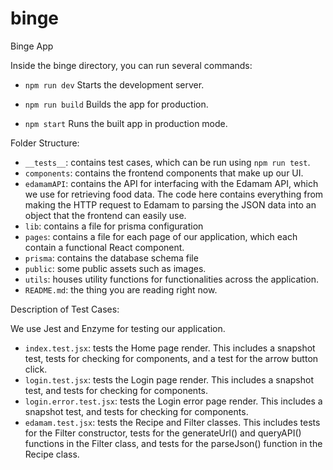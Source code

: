 # binge

Binge App

Inside the binge directory, you can run several commands:

- `npm run dev`
  Starts the development server.

- `npm run build`
  Builds the app for production.

- `npm start`
  Runs the built app in production mode.

Folder Structure:

- `__tests__`: contains test cases, which can be run using `npm run test`.
- `components`: contains the frontend components that make up our UI.
- `edamamAPI`: contains the API for interfacing with the Edamam API, which we use for retrieving food data. The code here contains everything from making the HTTP request to Edamam to parsing the JSON data into an object that the frontend can easily use.
- `lib`: contains a file for prisma configuration
- `pages`: contains a file for each page of our application, which each contain a functional React component.
- `prisma`: contains the database schema file
- `public`: some public assets such as images.
- `utils`: houses utility functions for functionalities across the application.
- `README.md`: the thing you are reading right now.

Description of Test Cases:

We use Jest and Enzyme for testing our application.

- `index.test.jsx`: tests the Home page render. This includes a snapshot test, tests for checking for components, and a test for the arrow button click.
- `login.test.jsx`: tests the Login page render. This includes a snapshot test, and tests for checking for components.
- `login.error.test.jsx`: tests the Login error page render. This includes a snapshot test, and tests for checking for components.
- `edamam.test.jsx`: tests the Recipe and Filter classes. This includes tests for the Filter constructor, tests for the generateUrl() and queryAPI() functions in the Filter class, and tests for the parseJson() function in the Recipe class.
